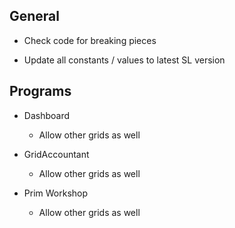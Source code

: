 General
-------

* Check code for breaking pieces

* Update all constants / values to latest SL version

Programs
--------

* Dashboard
  - Allow other grids as well

* GridAccountant
  - Allow other grids as well

* Prim Workshop
  - Allow other grids as well
